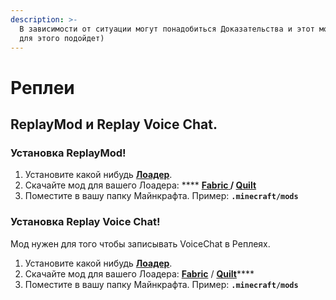 ```yaml
---
description: >-
  В зависимости от ситуации могут понадобиться Доказательства и этот мод отлично
  для этого подойдет)
---
```


# Реплеи

## ReplayMod и Replay Voice Chat.

### Установка ReplayMod!

1. Установите какой нибудь [**Лоадер**](start-moddinga.md).
2. Скачайте мод для вашего Лоадера: **** [**Fabric**](https://modrinth.com/mod/replaymod/changelog?l=fabric\&g=1.19.3)****[ ](https://modrinth.com/mod/replaymod/changelog?l=fabric\&g=1.19.3)/ [**Quilt**](https://modrinth.com/mod/replaymod/changelog?l=fabric\&g=1.19.3)****
3. Поместите в вашу папку Майнкрафта. Пример: **`.minecraft/mods`**

### Установка Replay Voice Chat!

Мод нужен для того чтобы записывать VoiceChat в Реплеях.

1. Установите какой нибудь [**Лоадер**](start-moddinga.md).
2. Скачайте мод для вашего Лоадера: [ **Fabric**](https://modrinth.com/mod/replay-voice-chat/changelog?g=1.19.3) / [**Quilt**](https://modrinth.com/mod/replay-voice-chat/changelog?g=1.19.3)****
3. Поместите в вашу папку Майнкрафта. Пример: **`.minecraft/mods`**
